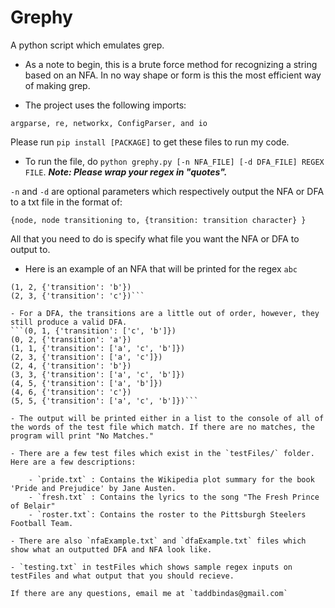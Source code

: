 # Grephy
A python script which emulates grep.

- As a note to begin, this is a brute force method for recognizing a string based on an NFA. In no way shape or form is this the most efficient way of making grep.

- The project uses the following imports:

`argparse, re, networkx, ConfigParser, and io`

Please run  `pip install [PACKAGE]` to get these files to run my code.

- To run the file, do `python grephy.py [-n NFA_FILE] [-d DFA_FILE] REGEX FILE`. ***Note: Please wrap your regex in "quotes".***

`-n` and `-d` are optional parameters which respectively output the NFA or DFA to a txt file in the format of:

```{node, node transitioning to, {transition: transition character} }```

All that you need to do is specify what file you want the NFA or DFA to output to.

- Here is an example of an NFA that will be printed for the regex `abc`

```(0, 1, {'transition': 'a'})
(1, 2, {'transition': 'b'})
(2, 3, {'transition': 'c'})```

- For a DFA, the transitions are a little out of order, however, they still produce a valid DFA.
```(0, 1, {'transition': ['c', 'b']})
(0, 2, {'transition': 'a'})
(1, 1, {'transition': ['a', 'c', 'b']})
(2, 3, {'transition': ['a', 'c']})
(2, 4, {'transition': 'b'})
(3, 3, {'transition': ['a', 'c', 'b']})
(4, 5, {'transition': ['a', 'b']})
(4, 6, {'transition': 'c'})
(5, 5, {'transition': ['a', 'c', 'b']})```

- The output will be printed either in a list to the console of all of the words of the test file which match. If there are no matches, the program will print "No Matches."

- There are a few test files which exist in the `testFiles/` folder. Here are a few descriptions:

    - `pride.txt` : Contains the Wikipedia plot summary for the book 'Pride and Prejudice' by Jane Austen.
    - `fresh.txt` : Contains the lyrics to the song "The Fresh Prince of Belair"
    - `roster.txt`: Contains the roster to the Pittsburgh Steelers Football Team.

- There are also `nfaExample.txt` and `dfaExample.txt` files which show what an outputted DFA and NFA look like.

- `testing.txt` in testFiles which shows sample regex inputs on testFiles and what output that you should recieve.

If there are any questions, email me at `taddbindas@gmail.com`
